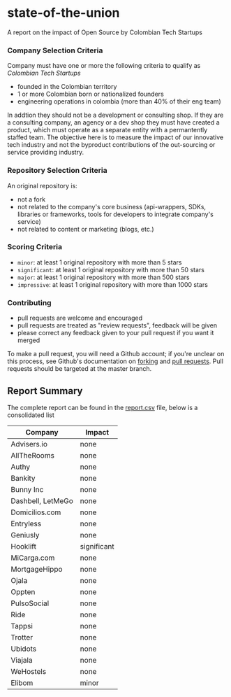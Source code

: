 # state-of-the-union
A report on the impact of Open Source by Colombian Tech Startups

### Company Selection Criteria
Company must have one or more the following criteria to qualify as _Colombian Tech Startups_

- founded in the Colombian territory
- 1 or more Colombian born or nationalized founders
- engineering operations in colombia (more than 40% of their eng team)

In addtion they should not be a development or consulting shop. If they are a consulting company, an agency or a dev shop they must have created a product, which must operate as a separate entity with a permantently staffed team. The objective here is to measure the impact of our innovative tech industry and not the byproduct contributions of the out-sourcing or service providing industry.

### Repository Selection Criteria
An original repository is:

- not a fork
- not related to the company's core business (api-wrappers, SDKs, libraries or frameworks, tools for developers to integrate company's service)
- not related to content or marketing (blogs, etc.)

### Scoring Criteria
- `minor`: at least 1 original repository with more than 5 stars
- `significant`: at least 1 original repository with more than 50 stars
- `major`: at least 1 original repository with more than 500 stars
- `impressive`: at least 1 original repository with more than 1000 stars

### Contributing

- pull requests are welcome and encouraged
- pull requests are treated as "review requests", feedback will be given
- please correct any feedback given to your pull request if you want it merged

To make a pull request, you will need a Github account; if you're unclear on this process, see Github's documentation on [forking](https://help.github.com/articles/fork-a-repo) and [pull requests](https://help.github.com/articles/using-pull-requests). Pull requests should be targeted at the master branch.

## Report Summary
The complete report can be found in the [report.csv](report.csv) file, below is a consolidated list


|      Company      |    Impact   |
|-------------------|-------------|
| Advisers.io       | none        |
| AllTheRooms       | none        |
| Authy             | none        |
| Bankity           | none        |
| Bunny Inc         | none        |
| Dashbell, LetMeGo | none        |
| Domicilios.com    | none        |
| Entryless         | none        |
| Geniusly          | none        |
| Hooklift          | significant |
| MiCarga.com       | none        |
| MortgageHippo     | none        |
| Ojala             | none        |
| Oppten            | none        |
| PulsoSocial       | none        |
| Ride              | none        |
| Tappsi            | none        |
| Trotter           | none        |
| Ubidots           | none        |
| Viajala           | none        |
| WeHostels         | none        |
| Elibom            | minor       |


